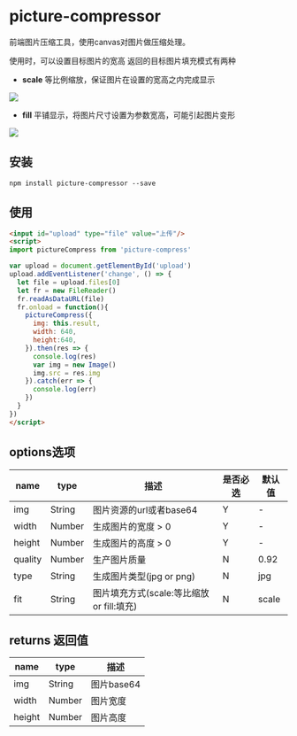 # picture-compressor

前端图片压缩工具，使用canvas对图片做压缩处理。

使用时，可以设置目标图片的宽高
返回的目标图片填充模式有两种
* **scale** 等比例缩放，保证图片在设置的宽高之内完成显示

![](https://suohb.com/images/scale.png)

* **fill** 平铺显示，将图片尺寸设置为参数宽高，可能引起图片变形

![](https://suohb.com/images/fill.png)


## 安装
```
npm install picture-compressor --save
```

## 使用
```html
<input id="upload" type="file" value="上传"/>
<script>
import pictureCompress from 'picture-compress'

var upload = document.getElementById('upload')
upload.addEventListener('change', () => {
  let file = upload.files[0]
  let fr = new FileReader()
  fr.readAsDataURL(file)
  fr.onload = function(){
    pictureCompress({
      img: this.result,
      width: 640,
      height:640,
    }).then(res => {
      console.log(res)
      var img = new Image()
      img.src = res.img
    }).catch(err => {
      console.log(err)
    })
  }
})
</script>
```

## options选项

name |type |  描述 | 是否必选 | 默认值
-|-|-|-|-
img|String | 图片资源的url或者base64 | Y | -
width|Number|生成图片的宽度 > 0| Y | -
height|Number|生成图片的高度 > 0| Y | -
quality|Number|生产图片质量| N | 0.92
type| String | 生成图片类型(jpg or png) | N | jpg
fit| String | 图片填充方式(scale:等比缩放 or fill:填充) | N | scale

## returns 返回值

name | type | 描述
-|-|-
img|String|图片base64
width|Number|图片宽度
height|Number|图片高度